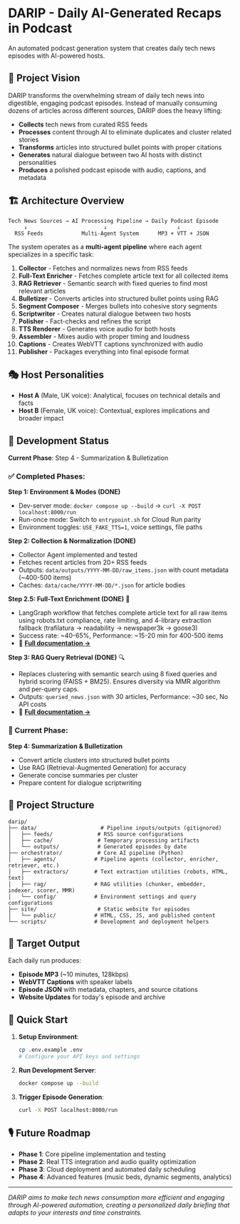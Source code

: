 # DARIP - Daily AI-Generated Recaps in Podcast

An automated podcast generation system that creates daily tech news episodes with AI-powered hosts.

## 🎯 Project Vision

DARIP transforms the overwhelming stream of daily tech news into digestible, engaging podcast episodes. Instead of manually consuming dozens of articles across different sources, DARIP does the heavy lifting:

- **Collects** tech news from curated RSS feeds
- **Processes** content through AI to eliminate duplicates and cluster related stories  
- **Transforms** articles into structured bullet points with proper citations
- **Generates** natural dialogue between two AI hosts with distinct personalities
- **Produces** a polished podcast episode with audio, captions, and metadata

## 🏗️ Architecture Overview

```
Tech News Sources → AI Processing Pipeline → Daily Podcast Episode
     ↓                        ↓                      ↓
  RSS Feeds            Multi-Agent System      MP3 + VTT + JSON
```

The system operates as a **multi-agent pipeline** where each agent specializes in a specific task:

1. **Collector** - Fetches and normalizes news from RSS feeds
2. **Full-Text Enricher** - Fetches complete article text for all collected items
3. **RAG Retriever** - Semantic search with fixed queries to find most relevant articles
4. **Bulletizer** - Converts articles into structured bullet points using RAG
5. **Segment Composer** - Merges bullets into cohesive story segments
6. **Scriptwriter** - Creates natural dialogue between two hosts
7. **Polisher** - Fact-checks and refines the script
8. **TTS Renderer** - Generates voice audio for both hosts
9. **Assembler** - Mixes audio with proper timing and loudness
10. **Captions** - Creates WebVTT captions synchronized with audio
11. **Publisher** - Packages everything into final episode format

## 🎭 Host Personalities

- **Host A** (Male, UK voice): Analytical, focuses on technical details and facts
- **Host B** (Female, UK voice): Contextual, explores implications and broader impact

## 🚀 Development Status

**Current Phase**: Step 4 - Summarization & Bulletization

### ✅ Completed Phases:

**Step 1: Environment & Modes (DONE)**
- Dev-server mode: `docker compose up --build` → `curl -X POST localhost:8000/run`
- Run-once mode: Switch to `entrypoint.sh` for Cloud Run parity
- Environment toggles: `USE_FAKE_TTS=1`, voice settings, file paths

**Step 2: Collection & Normalization (DONE)**
- Collector Agent implemented and tested
- Fetches recent articles from 20+ RSS feeds
- Outputs: `data/outputs/YYYY-MM-DD/raw_items.json` with count metadata (~400-500 items)
- Caches: `data/cache/YYYY-MM-DD/*.json` for article bodies

**Step 2.5: Full-Text Enrichment (DONE)** 🚀
- LangGraph workflow that fetches complete article text for all raw items using robots.txt compliance, rate limiting, and 4-library extraction fallback (trafilatura → readability → newspaper3k → goose3)
- Success rate: ~40-65%, Performance: ~15-20 min for 400-500 items
- 📖 **[Full documentation →](orchestrator/extractors/README.md)**

**Step 3: RAG Query Retrieval (DONE)** 🔍
- Replaces clustering with semantic search using 8 fixed queries and hybrid scoring (FAISS + BM25). Ensures diversity via MMR algorithm and per-query caps.
- Outputs: `queried_news.json` with 30 articles, Performance: ~30 sec, No API costs
- 📖 **[Full documentation →](orchestrator/rag/README.md)**

### 🔄 Current Phase:

**Step 4: Summarization & Bulletization**
- Convert article clusters into structured bullet points
- Use RAG (Retrieval-Augmented Generation) for accuracy
- Generate concise summaries per cluster
- Prepare content for dialogue scriptwriting

## 📁 Project Structure

```
darip/
├── data/                    # Pipeline inputs/outputs (gitignored)
│   ├── feeds/              # RSS source configurations
│   ├── cache/              # Temporary processing artifacts  
│   └── outputs/            # Generated episodes by date
├── orchestrator/           # Core AI pipeline (Python)
│   ├── agents/            # Pipeline agents (collector, enricher, retriever, etc.)
│   ├── extractors/        # Text extraction utilities (robots, HTML, text)
│   ├── rag/               # RAG utilities (chunker, embedder, indexer, scorer, MMR)
│   └── config/            # Environment settings and query configurations
├── site/                   # Static website for episodes
│   └── public/            # HTML, CSS, JS, and published content
└── scripts/               # Development and deployment helpers
```

## 🎯 Target Output

Each daily run produces:
- **Episode MP3** (~10 minutes, 128kbps)
- **WebVTT Captions** with speaker labels
- **Episode JSON** with metadata, chapters, and source citations
- **Website Updates** for today's episode and archive

## 🔧 Quick Start

1. **Setup Environment**:
   ```bash
   cp .env.example .env
   # Configure your API keys and settings
   ```

2. **Run Development Server**:
   ```bash
   docker compose up --build
   ```

3. **Trigger Episode Generation**:
   ```bash
   curl -X POST localhost:8000/run
   ```

## 🎙️ Future Roadmap

- **Phase 1**: Core pipeline implementation and testing
- **Phase 2**: Real TTS integration and audio quality optimization  
- **Phase 3**: Cloud deployment and automated daily scheduling
- **Phase 4**: Advanced features (music beds, dynamic segments, analytics)

---

*DARIP aims to make tech news consumption more efficient and engaging through AI-powered automation, creating a personalized daily briefing that adapts to your interests and time constraints.*
